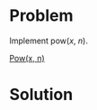 
# Problem

Implement pow(_x_, _n_).



[Pow(x, n)](https://leetcode.com/problems/powx-n)

# Solution



